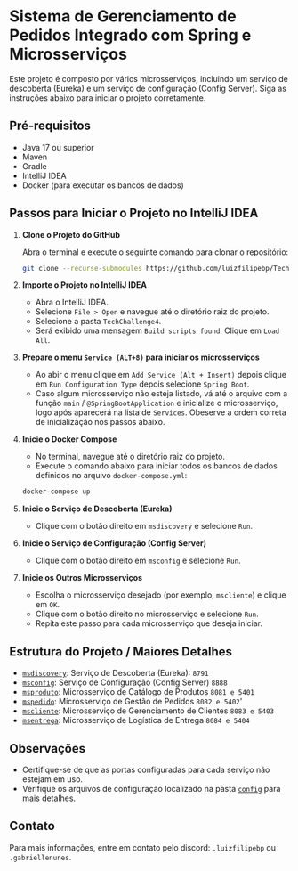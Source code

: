 # Sistema de Gerenciamento de Pedidos Integrado com Spring e Microsserviços

Este projeto é composto por vários microsserviços, incluindo um serviço de descoberta (Eureka) e um serviço de configuração (Config Server). Siga as instruções abaixo para iniciar o projeto corretamente.

## Pré-requisitos

- Java 17 ou superior
- Maven
- Gradle
- IntelliJ IDEA
- Docker (para executar os bancos de dados)

## Passos para Iniciar o Projeto no IntelliJ IDEA

1. **Clone o Projeto do GitHub**

   Abra o terminal e execute o seguinte comando para clonar o repositório:

   ```sh
   git clone --recurse-submodules https://github.com/luizfilipebp/TechChallenge4
    ```
   
2. **Importe o Projeto no IntelliJ IDEA**

   - Abra o IntelliJ IDEA.
   - Selecione `File > Open` e navegue até o diretório raiz do projeto.
   - Selecione a pasta `TechChallenge4`.
   - Será exibido uma mensagem `Build scripts found`. Clique em `Load All`.

3. **Prepare o menu `Service (ALT+8)` para iniciar os microsserviços**
   - Ao abir o menu clique em `Add Service (Alt + Insert)` depois clique em `Run Configuration Type` depois selecione `Spring Boot`.
   - Caso algum microsserviço não esteja listado, vá até o arquivo com a função `main` / `@SpringBootApplication` e inicialize o microsserviço, logo após aparecerá na lista de `Services`. Obeserve a ordem correta de inicialização nos passos abaixo.

4. **Inicie o Docker Compose**

   - No terminal, navegue até o diretório raiz do projeto.
   - Execute o comando abaixo para iniciar todos os bancos de dados definidos no arquivo `docker-compose.yml`:

   ```sh
   docker-compose up
    ```
   
5. **Inicie o Serviço de Descoberta (Eureka)**

   - Clique com o botão direito em `msdiscovery` e selecione `Run`.

6. **Inicie o Serviço de Configuração (Config Server)**

   - Clique com o botão direito em `msconfig` e selecione `Run`.

7. **Inicie os Outros Microsserviços**

   - Escolha o microsserviço desejado (por exemplo, `mscliente`) e clique em `OK`.
   - Clique com o botão direito no microsserviço e selecione `Run`.
   - Repita este passo para cada microsserviço que deseja iniciar.

## Estrutura do Projeto / Maiores Detalhes

- [`msdiscovery`](https://github.com/luizfilipebp/msdiscovery): Serviço de Descoberta (Eureka): `8791`
- [`msconfig`](https://github.com/luizfilipebp/msconfig): Serviço de Configuração (Config Server) `8888`
- [`msproduto`](https://github.com/luizfilipebp/msproduto): Microsserviço de Catálogo de Produtos `8081 e 5401`
- [`mspedido`](https://github.com/luizfilipebp/mspedido): Microsserviço de Gestão de Pedidos `8082 e 5402`'
- [`mscliente`](https://github.com/GabrielleNunesS/gerenciamento-clientes): Microsserviço de Gerenciamento de Clientes `8083 e 5403`
- [`msentrega`](https://github.com/GabrielleNunesS/logistica-entregas): Microsserviço de Logística de Entrega `8084 e 5404`

## Observações

- Certifique-se de que as portas configuradas para cada serviço não estejam em uso.
- Verifique os arquivos de configuração localizado na pasta [`config`](https://github.com/luizfilipebp/challenge4-config) para mais detalhes.
## Contato

Para mais informações, entre em contato pelo discord: `.luizfilipebp` ou `.gabriellenunes`.
